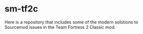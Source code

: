 # sm-tf2c
Here is a repository that includes some of the modern solutions to Sourcemod issues in the Team Fortress 2 Classic mod.

